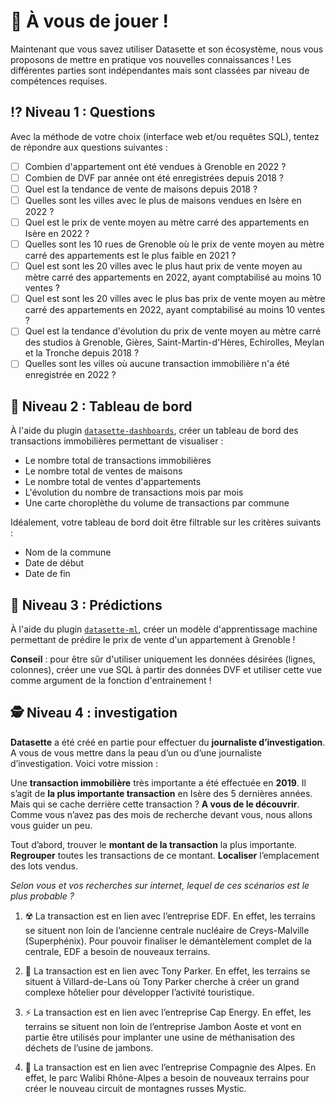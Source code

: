 # 🎲 À vous de jouer !

Maintenant que vous savez utiliser Datasette et son écosystème, nous vous proposons de mettre en pratique vos nouvelles connaissances ! Les différentes parties sont indépendantes mais sont classées par niveau de compétences requises.

## ⁉️ Niveau 1 : Questions

Avec la méthode de votre choix (interface web et/ou requêtes SQL), tentez de répondre aux questions suivantes :

- [ ] Combien d'appartement ont été vendues à Grenoble en 2022 ?
- [ ] Combien de DVF par année ont été enregistrées depuis 2018 ?
- [ ] Quel est la tendance de vente de maisons depuis 2018 ?
- [ ] Quelles sont les villes avec le plus de maisons vendues en Isère en 2022 ?
- [ ] Quel est le prix de vente moyen au mètre carré des appartements en Isère en 2022 ?
- [ ] Quelles sont les 10 rues de Grenoble où le prix de vente moyen au mètre carré des appartements est le plus faible en 2021 ?
- [ ] Quel est sont les 20 villes avec le plus haut prix de vente moyen au mètre carré des appartements en 2022, ayant comptabilisé au moins 10 ventes ?
- [ ] Quel est sont les 20 villes avec le plus bas prix de vente moyen au mètre carré des appartements en 2022, ayant comptabilisé au moins 10 ventes ?
- [ ] Quel est la tendance d'évolution du prix de vente moyen au mètre carré des studios à Grenoble, Gières, Saint-Martin-d'Hères, Echirolles, Meylan et la Tronche depuis 2018 ?
- [ ] Quelles sont les villes où aucune transaction immobilière n'a été enregistrée en 2022 ?

## 🎨 Niveau 2 : Tableau de bord

À l'aide du plugin [`datasette-dashboards`](https://datasette.io/plugins/datasette-dashboards), créer un tableau de bord des transactions immobilières permettant de visualiser :

- Le nombre total de transactions immobilières
- Le nombre total de ventes de maisons
- Le nombre total de ventes d'appartements
- L'évolution du nombre de transactions mois par mois
- Une carte choroplèthe du volume de transactions par commune

Idéalement, votre tableau de bord doit être filtrable sur les critères suivants :

- Nom de la commune
- Date de début
- Date de fin

## 🔮 Niveau 3 : Prédictions

À l'aide du plugin [`datasette-ml`](https://github.com/rclement/datasette-ml), créer un modèle d'apprentissage machine permettant de prédire le prix de vente d'un appartement à Grenoble !

**Conseil** : pour être sûr d'utiliser uniquement les données désirées (lignes, colonnes), créer une vue SQL à partir des données DVF et utiliser cette vue comme argument de la fonction d'entrainement !

## 🕵️ Niveau 4 : investigation

**Datasette** a été créé en partie pour effectuer du **journaliste d’investigation**. A vous de vous mettre dans la peau d’un ou d’une journaliste d’investigation. Voici votre mission :

Une **transaction immobilière** très importante a été effectuée en **2019**. Il s’agit de **la plus importante transaction** en Isère des 5 dernières années. Mais qui se cache derrière cette transaction ? **A vous de le découvrir**. Comme vous n’avez pas des mois de recherche devant vous, nous allons vous guider un peu.

Tout d’abord, trouver le **montant de la transaction** la plus importante. **Regrouper** toutes les transactions de ce montant. **Localiser** l’emplacement des lots vendus.

*Selon vous et vos recherches sur internet, lequel de ces scénarios est le plus probable ?*

1. ☢️ La transaction est en lien avec l’entreprise EDF. En effet, les terrains se situent non loin de l’ancienne centrale nucléaire de Creys-Malville (Superphénix). Pour pouvoir finaliser le démantèlement complet de la centrale, EDF a besoin de nouveaux terrains.

2. 🏀 La transaction est en lien avec Tony Parker. En effet, les terrains se situent à Villard-de-Lans où Tony Parker cherche à créer un grand complexe hôtelier pour développer l’activité touristique.

3. ⚡ La transaction est en lien avec l’entreprise Cap Energy. En effet, les terrains se situent non loin de l’entreprise Jambon Aoste et vont en partie être utilisés pour implanter une usine de méthanisation des déchets de l’usine de jambons.

4. 🎢 La transaction est en lien avec l’entreprise Compagnie des Alpes. En effet, le parc Walibi Rhône-Alpes a besoin de nouveaux terrains pour créer le nouveau circuit de montagnes russes Mystic.
